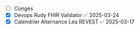
- [ ] Congés
- [x] Devops Rudy FHIR Validator ✅ 2025-03-24
- [x] Calendrier Alternance Léa REVEST ✅ 2025-03-17